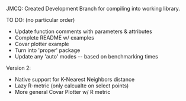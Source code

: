 JMCQ:
Created Development Branch for compiling into working library.
 
TO DO: (no particular order)

* Update function comments with parameters & attributes
* Complete README w/ examples
* Covar plotter example
* Turn into 'proper' package
* Update any 'auto' modes -- based on benchmarking times

Version 2:

* Native support for K-Nearest Neighbors distance 
* Lazy R-metric (only calcualte on select points)
* More general Covar Plotter w/ R metric
